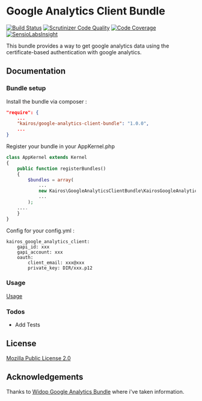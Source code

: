 # Google Analytics Client Bundle #

[![Build Status](https://travis-ci.org/kairosagency/GoogleAnalyticsClientBundle.svg?branch=develop)](https://travis-ci.org/kairosagency/GoogleAnalyticsClientBundle)
[![Scrutinizer Code Quality](https://scrutinizer-ci.com/g/kairosagency/GoogleAnalyticsClientBundle/badges/quality-score.png?b=develop)](https://scrutinizer-ci.com/g/kairosagency/GoogleAnalyticsClientBundle/?branch=develop)
[![Code Coverage](https://scrutinizer-ci.com/g/kairosagency/GoogleAnalyticsClientBundle/badges/coverage.png?b=develop)](https://scrutinizer-ci.com/g/kairosagency/GoogleAnalyticsClientBundle/?branch=develop)
[![SensioLabsInsight](https://insight.sensiolabs.com/projects/2306bd64-d0e6-420f-bdf1-7a7dd2c115c3/mini.png)](https://insight.sensiolabs.com/projects/2306bd64-d0e6-420f-bdf1-7a7dd2c115c3)

This bundle provides a way to get google analytics data using the certificate-based authentication with google analytics.

## Documentation ##

### Bundle setup ###

Install the bundle via composer :

```json
"require": {
    ...
    "kairos/google-analytics-client-bundle": "1.0.0",
    ...
}
```

Register your bundle in your AppKernel.php

```php
class AppKernel extends Kernel
{
    public function registerBundles()
    {
        $bundles = array(
            ...
            new Kairos\GoogleAnalyticsClientBundle\KairosGoogleAnalyticsClientBundle(),
            ...
        );
    ....
    }
}
```

Config for your config.yml :

```
kairos_google_analytics_client:
    gapi_id: xxx
    gapi_account: xxx
    oauth:
        client_email: xxx@xxx
        private_key: DIR/xxx.p12
```

### Usage ###

[Usage](https://github.com/kairosagency/GoogleAnalyticsClientBundle/blob/master/Resources/doc/usage.md)

### Todos ###

* Add Tests

## License ##

[Mozilla Public License 2.0](https://www.mozilla.org/MPL/2.0/)

## Acknowledgements ##

Thanks to [Widop Google Analytics Bundle](https://github.com/widop/google-analytics) where i've taken information.

